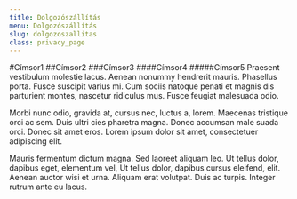```yaml
---
title: Dolgozószállítás
menu: Dolgozószállítás
slug: dolgozoszallitas
class: privacy_page
---
```



#Címsor1
##Címsor2
###Címsor3
####Címsor4
#####Címsor5
Praesent vestibulum molestie lacus. Aenean nonummy hendrerit mauris. Phasellus porta. Fusce suscipit varius mi. Cum sociis natoque penati et magnis dis parturient montes, nascetur ridiculus mus. Fusce feugiat malesuada odio.

Morbi nunc odio, gravida at, cursus nec, luctus a, lorem. Maecenas tristique orci ac sem. Duis ultri cies pharetra magna. Donec accumsan male suada orci. Donec sit amet eros. Lorem ipsum dolor sit amet, consectetuer adipiscing elit.

Mauris fermentum dictum magna. Sed laoreet aliquam leo. Ut tellus dolor, dapibus eget, elementum vel, Ut tellus dolor, dapibus cursus eleifend, elit. Aenean auctor wisi et urna. Aliquam erat volutpat. Duis ac turpis. Integer rutrum ante eu lacus.
